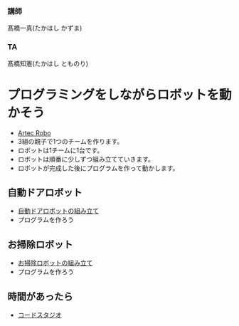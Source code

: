 ### 講師
髙橋一真(たかはし かずま)

### TA
髙橋知憲(たかはし とものり)

# プログラミングをしながらロボットを動かそう
 - <a href="http://www.artec-kk.co.jp/artecrobo/ja/product/product_06.php" target="_blank">Artec Robo</a>
 - 3組の親子で1つのチームを作ります。
 - ロボットは1チームに1台です。
 - ロボットは順番に少しずつ組み立てていきます。
 - ロボットが完成した後にプログラムを作って動かします。

## 自動ドアロボット

- <a href="./resume/auto_door.md" target="_blank">自動ドアロボットの組み立て</a>
- プログラムを作ろう

## お掃除ロボット

- <a href="./resume/clean_up_robot.md" target="_blank">お掃除ロボットの組み立て</a>
- プログラムを作ろう

## 時間があったら

- <a href="https://studio.code.org/courses" target="_blank">コードスタジオ</a>

